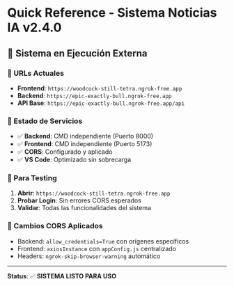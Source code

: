 # Quick Reference - Sistema Noticias IA v2.4.0

## 🚀 Sistema en Ejecución Externa

### 📍 URLs Actuales
- **Frontend**: `https://woodcock-still-tetra.ngrok-free.app`
- **Backend**: `https://epic-exactly-bull.ngrok-free.app`
- **API Base**: `https://epic-exactly-bull.ngrok-free.app/api`

### 🔧 Estado de Servicios
- ✅ **Backend**: CMD independiente (Puerto 8000)
- ✅ **Frontend**: CMD independiente (Puerto 5173)
- ✅ **CORS**: Configurado y aplicado
- ✅ **VS Code**: Optimizado sin sobrecarga

### 🎯 Para Testing
1. **Abrir**: `https://woodcock-still-tetra.ngrok-free.app`
2. **Probar Login**: Sin errores CORS esperados
3. **Validar**: Todas las funcionalidades del sistema

### 📝 Cambios CORS Aplicados
- Backend: `allow_credentials=True` con orígenes específicos
- Frontend: `axiosInstance` con `appConfig.js` centralizado
- Headers: `ngrok-skip-browser-warning` automático

---
**Status**: ✅ **SISTEMA LISTO PARA USO**